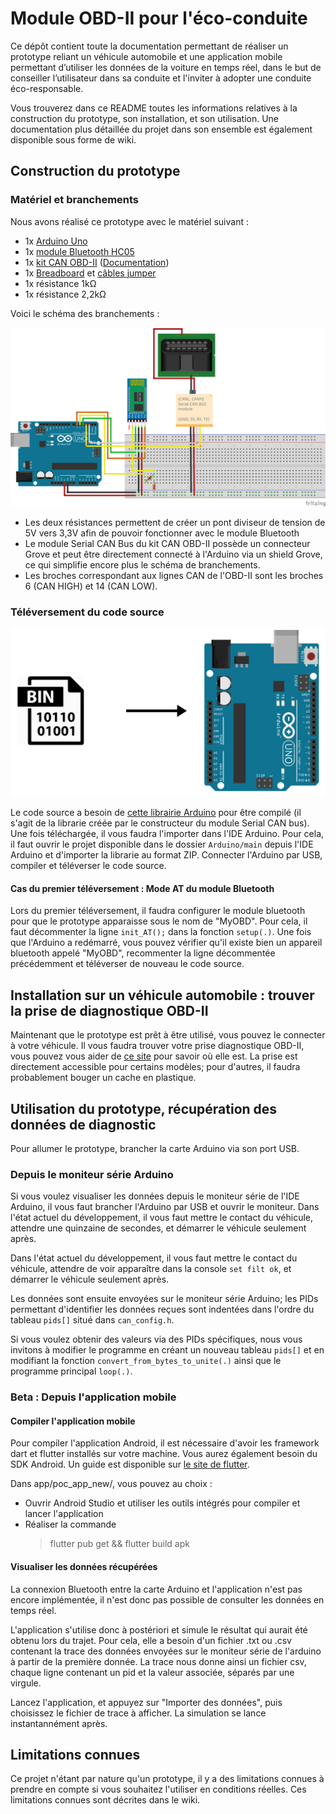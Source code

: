 # Module OBD-II pour l'éco-conduite

Ce dépôt contient toute la documentation permettant de réaliser un prototype reliant un véhicule automobile et une application mobile permettant d’utiliser les données de la voiture en temps réel, dans le but de conseiller l’utilisateur dans sa conduite et l'inviter à adopter une conduite éco-responsable.

Vous trouverez dans ce README toutes les informations relatives à la construction du prototype, son installation, et son utilisation. Une documentation plus détaillée du projet dans son ensemble est également disponible sous forme de wiki.

## Construction du prototype
### Matériel et branchements
Nous avons réalisé ce prototype avec le matériel suivant :
- 1x [Arduino Uno](https://www.gotronic.fr/art-carte-arduino-uno-12420.htm)
- 1x [module Bluetooth HC05](https://www.gotronic.fr/art-module-bluetooth-hc05-26097.htm)
- 1x [kit CAN OBD-II](https://www.gotronic.fr/art-kit-obd-ii-can-bus-114991438-27341.htm) ([Documentation](https://docs.longan-labs.cc/1030001/))
- 1x [Breadboard](https://www.gotronic.fr/art-plaque-de-montage-rapide-6858.htm) et [câbles jumper](https://www.gotronic.fr/art-pack-de-cables-de-connexion-12411.htm)
- 1x résistance 1kΩ
- 1x résistance 2,2kΩ

Voici le schéma des branchements :

![Branchements](doc/schematics.png)

- Les deux résistances permettent de créer un pont diviseur de tension de 5V vers 3,3V afin de pouvoir fonctionner avec le module Bluetooth
- Le module Serial CAN Bus du kit CAN OBD-II possède un connecteur Grove et peut être directement connecté à l'Arduino via un shield Grove, ce qui simplifie encore plus le schéma de branchements.
- Les broches correspondant aux lignes CAN de l'OBD-II sont les broches 6 (CAN HIGH) et 14 (CAN LOW).

### Téléversement du code source
![](./doc/upload_firmware.png)

Le code source a besoin de [cette librairie Arduino](https://github.com/Longan-Labs/Serial_CAN_Arduino) pour être compilé (il s'agit de la librarie créée par le constructeur du module Serial CAN bus). Une fois téléchargée, il vous faudra l'importer dans l'IDE Arduino. Pour cela, il faut ouvrir le projet disponible dans le dossier `Arduino/main` depuis l'IDE Arduino et d'importer la librarie au format ZIP.
Connecter l'Arduino par USB, compiler et téléverser le code source.

####  Cas du premier téléversement : Mode AT du module Bluetooth
Lors du premier téléversement, il faudra configurer le module bluetooth pour que le prototype apparaisse sous le nom de "MyOBD". Pour cela, il faut décommenter la ligne `init_AT();` dans la fonction `setup(.)`. Une fois que l'Arduino a redémarré, vous pouvez vérifier qu'il existe bien un appareil bluetooth appelé "MyOBD", recommenter la ligne décommentée précédemment et téléverser de nouveau le code source.


## Installation sur un véhicule automobile : trouver la prise de diagnostique OBD-II
Maintenant que le prototype est prêt à être utilisé, vous pouvez le connecter à votre véhicule. Il vous faudra trouver votre prise diagnostique OBD-II, vous pouvez vous aider de [ce site](https://www.outilsobdfacile.fr/emplacement-prise-connecteur-obd.php) pour savoir où elle est. La prise est directement accessible pour certains modèles; pour d'autres, il faudra probablement bouger un cache en plastique.


## Utilisation du prototype, récupération des données de diagnostic
Pour allumer le prototype, brancher la carte Arduino via son port USB.
### Depuis le moniteur série Arduino
Si vous voulez visualiser les données depuis le moniteur série de l'IDE Arduino, il vous faut brancher l'Arduino par USB et ouvrir le moniteur.
Dans l'état actuel du développement, il vous faut mettre le contact du véhicule, attendre une quinzaine de secondes, et démarrer le véhicule seulement après. 

Dans l'état actuel du développement, il vous faut mettre le contact du véhicule, attendre de voir apparaître dans la console `set filt ok`, et démarrer le véhicule seulement après.

Les données sont ensuite envoyées sur le moniteur série Arduino; les PIDs permettant d'identifier les données reçues sont indentées dans l'ordre du tableau `pids[]` situé dans `can_config.h`.

Si vous voulez obtenir des valeurs via des PIDs spécifiques, nous vous invitons à modifier le programme en créant un nouveau tableau `pids[]` et en modifiant la fonction `convert_from_bytes_to_unite(.)` ainsi que le programme principal `loop(.)`.

### Beta : Depuis l'application mobile
#### Compiler l'application mobile

Pour compiler l'application Android, il est nécessaire d'avoir les framework dart et flutter installés sur votre machine. Vous aurez également besoin du SDK Android. Un guide est disponible sur [le site de flutter](https://docs.flutter.dev/get-started/install).

Dans app/poc_app_new/, vous pouvez au choix :

- Ouvrir Android Studio et utiliser les outils intégrés pour compiler et lancer l'application
- Réaliser la commande
    >flutter pub get && flutter build apk


#### Visualiser les données récupérées

La connexion Bluetooth entre la carte Arduino et l'application n'est pas encore implémentée, il n'est donc pas possible de consulter les données en temps réel.

L'application s'utilise donc à postériori et simule le résultat qui aurait été obtenu lors du trajet. Pour cela, elle a besoin d'un fichier .txt ou .csv contenant la trace des données envoyées sur le moniteur série de l'arduino à partir de la première donnée. La trace nous donne ainsi un fichier csv, chaque ligne contenant un pid et la valeur associée, séparés par une virgule.

Lancez l'application, et appuyez sur "Importer des données", puis choisissez le fichier de trace à afficher. La simulation se lance instantannément après.

## Limitations connues
Ce projet n'étant par nature qu'un prototype, il y a des limitations connues à prendre en compte si vous souhaitez l'utiliser en conditions réelles. Ces limitations connues sont décrites dans le wiki.
